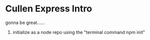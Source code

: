 # Cullen Express Intro

gonna be great......

1. initialize as a node repo using the "terminal command npm init"
